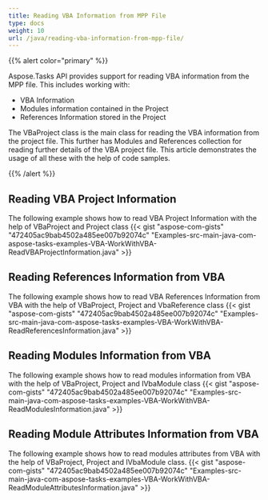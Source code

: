 ```yaml
---
title: Reading VBA Information from MPP File
type: docs
weight: 10
url: /java/reading-vba-information-from-mpp-file/
---
```


{{% alert color="primary" %}} 

Aspose.Tasks API provides support for reading VBA information from the MPP file. This includes working with:

- VBA Information
- Modules information contained in the Project
- References Information stored in the Project

The VBaProject class is the main class for reading the VBA information from the project file. This further has Modules and References collection for reading further details of the VBA project file. This article demonstrates the usage of all these with the help of code samples.

{{% /alert %}} 
## **Reading VBA Project Information**
The following example shows how to read VBA Project Information with the help of VBaProject and Project class
{{< gist "aspose-com-gists" "472405ac9bab4502a485ee007b92074c" "Examples-src-main-java-com-aspose-tasks-examples-VBA-WorkWithVBA-ReadVBAProjectInformation.java" >}}

## **Reading References Information from VBA**
The following example shows how to read VBA References Information from VBA with the help of VBaProject, Project and VbaReference class
{{< gist "aspose-com-gists" "472405ac9bab4502a485ee007b92074c" "Examples-src-main-java-com-aspose-tasks-examples-VBA-WorkWithVBA-ReadReferencesInformation.java" >}}

## **Reading Modules Information from VBA**
The following example shows how to read modules information from VBA with the help of VBaProject, Project and IVbaModule class
{{< gist "aspose-com-gists" "472405ac9bab4502a485ee007b92074c" "Examples-src-main-java-com-aspose-tasks-examples-VBA-WorkWithVBA-ReadModulesInformation.java" >}}

## **Reading Module Attributes Information from VBA**
The following example shows how to read modules attributes from VBA with the help of VBaProject, Project and IVbaModule class.
{{< gist "aspose-com-gists" "472405ac9bab4502a485ee007b92074c" "Examples-src-main-java-com-aspose-tasks-examples-VBA-WorkWithVBA-ReadModuleAttributesInformation.java" >}}
